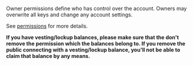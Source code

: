 Owner permissions define who has control over the account. Owners may overwrite all keys and change any account settings.

See [permissions](accounts/permissions) for more details.

**If you have vesting/lockup balances, please make sure that the don't remove the permission which the balances belong to. If you remove the public connecting with a vesting/lockup balance, you'll not be able to claim that balance by any means.**